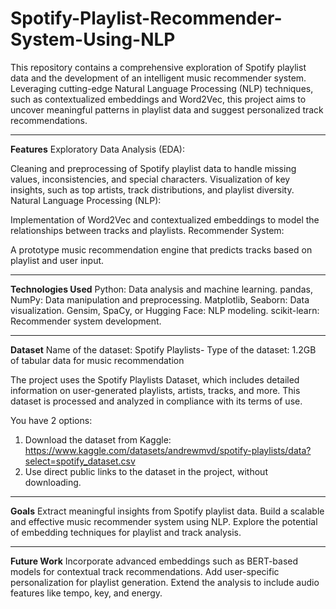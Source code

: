 # Spotify-Playlist-Recommender-System-Using-NLP
This repository contains a comprehensive exploration of Spotify playlist data and the development of an intelligent music recommender system. Leveraging cutting-edge Natural Language Processing (NLP) techniques, such as contextualized embeddings and Word2Vec, this project aims to uncover meaningful patterns in playlist data and suggest personalized track recommendations.
_____________________________________________________________________________________________________________________
**Features**
Exploratory Data Analysis (EDA):

Cleaning and preprocessing of Spotify playlist data to handle missing values, inconsistencies, and special characters.
Visualization of key insights, such as top artists, track distributions, and playlist diversity.
Natural Language Processing (NLP):

Implementation of Word2Vec and contextualized embeddings to model the relationships between tracks and playlists.
Recommender System:

A prototype music recommendation engine that predicts tracks based on playlist and user input.
_____________________________________________________________________________________________________________________
**Technologies Used**
Python: Data analysis and machine learning.
pandas, NumPy: Data manipulation and preprocessing.
Matplotlib, Seaborn: Data visualization.
Gensim, SpaCy, or Hugging Face: NLP modeling.
scikit-learn: Recommender system development.
____________________________________________________________________________________________________________________
**Dataset**
Name of the dataset: Spotify Playlists-
Type of the dataset: 1.2GB of tabular data for music recommendation

The project uses the Spotify Playlists Dataset, which includes detailed information on user-generated playlists, artists, tracks, and more. This dataset is processed and analyzed in compliance with its terms of use.

You have 2 options: 
1. Download the dataset from Kaggle: https://www.kaggle.com/datasets/andrewmvd/spotify-playlists/data?select=spotify_dataset.csv
2. Use direct public links to the dataset in the project, without downloading.

_________________________________________________________________________________________________________________
**Goals**
Extract meaningful insights from Spotify playlist data.
Build a scalable and effective music recommender system using NLP.
Explore the potential of embedding techniques for playlist and track analysis.
_____________________________________________________________________________________________________________________
**Future Work**
Incorporate advanced embeddings such as BERT-based models for contextual track recommendations.
Add user-specific personalization for playlist generation.
Extend the analysis to include audio features like tempo, key, and energy.

